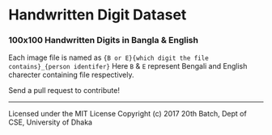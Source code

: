 # Handwritten Digit Dataset
### 100x100 Handwritten Digits in Bangla &amp; English

Each image file is named as `{B or E}{which digit the file contains}_{person identifer}`
Here `B` & `E` represent Bengali and English charecter containing file respectively.

Send a pull request to contribute!

----
Licensed under the MIT License
Copyright (c) 2017 20th Batch, Dept of CSE, University of Dhaka
